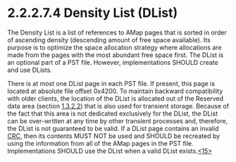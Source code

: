 <html dir="LTR" xmlns:mshelp="http://msdn.microsoft.com/mshelp" xmlns:ddue="http://ddue.schemas.microsoft.com/authoring/2003/5" xmlns:xlink="http://www.w3.org/1999/xlink" xmlns:tool="http://www.microsoft.com/tooltip">
    <head>
        <meta http-equiv="Content-Type" content="text/html; CHARSET=utf-8"></meta>
        <meta name="save" content="history"></meta>
        <title>2.2.2.7.4 Density List (DList)</title>
        <xml>
            <mshelp:toctitle title="2.2.2.7.4 Density List (DList)"></mshelp:toctitle>
            <mshelp:rltitle title="[MS-PST]: Density List (DList)"></mshelp:rltitle>
            <mshelp:keyword index="A" term="41210435-5580-417f-bfa3-dbba7083b82e"></mshelp:keyword>
            <mshelp:attr name="DCSext.ContentType" value="open specification"></mshelp:attr>
            <mshelp:attr name="AssetID" value="41210435-5580-417f-bfa3-dbba7083b82e"></mshelp:attr>
            <mshelp:attr name="TopicType" value="kbRef"></mshelp:attr>
            <mshelp:attr name="DCSext.Title" value="[MS-PST]: Density List (DList)" />
        </xml>
    </head>
    <body>
        <div id="header">
            <h1 class="heading">2.2.2.7.4 Density List (DList)</h1>
        </div>
        <div id="mainSection">
            <div id="mainBody">
                <div id="allHistory" class="saveHistory"></div>
                <div id="sectionSection0" class="section" name="collapseableSection">
                    

<p>The Density List is a list of references to AMap pages that
is sorted in order of ascending density (descending amount of free space
available). Its purpose is to optimize the space allocation strategy where
allocations are made from the pages with the most abundant free space first.
The DList is an optional part of a PST file. However, implementations SHOULD
create and use DLists.</p>

<p>There is at most one DList page in each PST file. If
present, this page is located at absolute file offset 0x4200. To maintain
backward compatibility with older clients, the location of the DList is
allocated out of the Reserved data area (section <a href="962338e1-dd46-458c-8ea8-a705ebb0d70f.md">1.3.2.2</a>) that is also used
for transient storage. Because of the fact that this area is not dedicated
exclusively for the DList, the DList can be over-written at any time by other
transient processes and, therefore, the DList is not guaranteed to be valid. If
a DList page contains an invalid <a href="08220cc9-69b1-4072-a2e7-2a0ff201d505.md#gt_9cb45a36-92bb-4c14-b2fd-2ad7e2979bfd">CRC</a>, then its contents MUST
NOT be used and SHOULD be recreated by using the information from all of the
AMap pages in the PST file. Implementations SHOULD use the DList when a valid
DList exists.<a id="Appendix_A_Target_15"></a><a href="f040f8b2-f023-4ed9-94fd-de487da83ed5.md#Appendix_A_15" aria-label="Product behavior note 15">&lt;15&gt;</a></p>
                </div>
            </div>
        </div>
    </body>
</html>